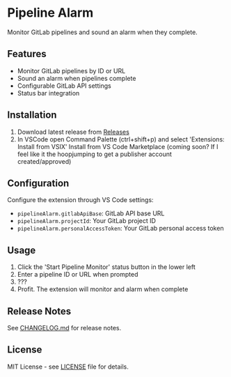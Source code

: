 # Pipeline Alarm
Monitor GitLab pipelines and sound an alarm when they complete.

## Features
- Monitor GitLab pipelines by ID or URL
- Sound an alarm when pipelines complete
- Configurable GitLab API settings
- Status bar integration

## Installation
1. Download latest release from [Releases](https://github.com/ToddAbbaticchio/pipeline-alarm/releases)
2. In VSCode open Command Palette (ctrl+shift+p) and select 'Extensions: Install from VSIX'
   Install from VS Code Marketplace (coming soon? If I feel like it the hoopjumping to get a publisher account created/approved)

## Configuration
Configure the extension through VS Code settings:
- `pipelineAlarm.gitlabApiBase`: GitLab API base URL
- `pipelineAlarm.projectId`: Your GitLab project ID
- `pipelineAlarm.personalAccessToken`: Your GitLab personal access token

## Usage
1. Click the 'Start Pipeline Monitor' status button in the lower left
2. Enter a pipeline ID or URL when prompted
3. ???
4. Profit.  The extension will monitor and alarm when complete 

## Release Notes
See [CHANGELOG.md](CHANGELOG.md) for release notes.

## License
MIT License - see [LICENSE](LICENSE) file for details.